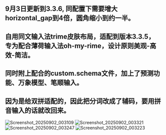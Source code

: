 ## 9月3日更新到3.3.6, 同配置下需要增大horizontal_gap到4倍，圆角缩小到约一半。
## 自用同文输入法trime皮肤布局，适配到版本3.3.5，专为配合薄荷输入法oh-my-rime，设计原则美观-高效-简洁。
## 同时附上配合的custom.schema文件，加上了预测功能、万象模型、笔顺输入。
## 因为是给双拼适配的，因此把分词改成了辅码，要用拼音输入的话就改回来。
![Screenshot_20250902_003109](https://github.com/user-attachments/assets/929b2f71-7f69-4f14-920d-4eeb83e811bd)
![Screenshot_20250902_003321](https://github.com/user-attachments/assets/96b205c0-5fec-4cf4-999e-3505795143aa)
![Screenshot_20250902_003247](https://github.com/user-attachments/assets/4297eae1-ee90-4e0e-ac19-7de9032e32b2)
![Screenshot_20250902_003223](https://github.com/user-attachments/assets/d8b7084f-474c-42d0-bda7-415d320645b3)

